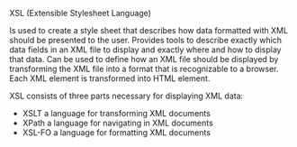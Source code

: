 XSL (Extensible Stylesheet Language)


Is used to create a style sheet that describes how data formatted with XML should be presented to the user.
Provides tools to describe exactly which data fields in an XML file to display and exactly where and how to display that data.
Can be used to define how an XML file should be displayed by transforming the XML file into a format that is recognizable to a browser.
Each XML element is transformed into HTML element.

XSL consists of three parts necessary for displaying XML data:
- XSLT  a language for transforming XML documents
- XPath  a language for navigating in XML documents
- XSL-FO  a language for formatting XML documents
